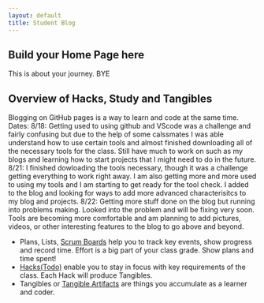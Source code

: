 ```yaml
---
layout: default
title: Student Blog
---
```



## Build your Home Page here 
This is about your journey. BYE

## Overview of Hacks, Study and Tangibles
Blogging on GitHub pages is a way to learn and code at the same time. 
Dates:
8/18: Getting used to using github and VScode was a challenge and fairly confusing but due to the help of some calssmates I was able understand how to use certain tools and almost finished downloading all of the necessary tools for the class. Still have much to work on such as my blogs and learning how to start projects that I might need to do in the future. 
8/21: I finished dowloading the tools necessary, though it was a challenge getting everything to work right away. I am also getting more and more used to using my tools and I am starting to get ready for the tool check. I added to the blog and looking for ways to add more advanced characterisitcs to my blog and projects. 
8/22: Getting more stuff done on the blog but running into problems making. Looked into the problem and will be fixing very soon. Tools are becoming more comfortable and am planning to add pictures, videos, or other interesting features to the blog to go above and beyond. 


- Plans, Lists, [Scrum Boards](https://clickup.com/blog/scrum-board/) help you to track key events, show progress and record time.  Effort is a big part of your class grade.  Show plans and time spent!
- [Hacks(Todo)](https://levelup.gitconnected.com/six-ultimate-daily-hacks-for-every-programmer-60f5f10feae) enable you to stay in focus with key requirements of the class.  Each Hack will produce Tangibles.
- Tangibles or [Tangible Artifacts](https://en.wikipedia.org/wiki/Artifact_(software_development)) are things you accumulate as a learner and coder. 
